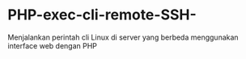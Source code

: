 # PHP-exec-cli-remote-SSH-
Menjalankan perintah cli Linux di server yang berbeda menggunakan interface web dengan PHP
